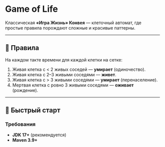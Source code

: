 # Game of Life

Классическая **«Игра Жизнь» Конвея** — клеточный автомат, где простые правила порождают сложные и красивые паттерны.

---

## 🧩 Правила 

На каждом такте времени для каждой клетки на сетке:

1. Живая клетка с < 2 живых соседей — **умирает** (одиночество).  
2. Живая клетка с 2–3 живыми соседями — **живет**.  
3. Живая клетка с > 3 живыми соседями — **умирает** (перенаселение).  
4. Мертвая клетка с ровно 3 живыми соседями — **оживает** (рождение).

---

## 🚀 Быстрый старт

### Требования
- **JDK 17+** (рекомендуется)  
- **Maven 3.9+**
